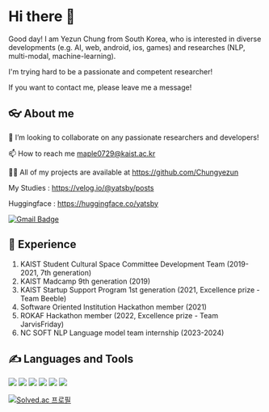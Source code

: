 # Hi there 👋

Good day! I am Yezun Chung from South Korea, who is interested in diverse developments (e.g. AI, web, android, ios, games) and researches (NLP, multi-modal, machine-learning).

I'm trying hard to be a passionate and competent researcher!

If you want to contact me, please leave me a message!

## 👓 About me

👯 I’m looking to collaborate on any passionate researchers and developers!

📫 How to reach me maple0729@kaist.ac.kr

👨‍💻 All of my projects are available at https://github.com/Chungyezun

   My Studies : https://velog.io/@yatsby/posts
   
   Huggingface : https://huggingface.co/yatsby

  [![Gmail Badge](https://img.shields.io/badge/Gmail-d14836?style=flat-square&logo=Gmail&logoColor=white&link=mailto:maple07291@gmail.com)](mailto:maple07291@gmail.com)

## 💼 Experience 
1. KAIST Student Cultural Space Committee Development Team (2019-2021, 7th generation)
2. KAIST Madcamp 9th generation (2019)
3. KAIST Startup Support Program 1st generation (2021, Excellence prize - Team Beeble)
4. Software Oriented Institution Hackathon member (2021)
5. ROKAF Hackathon member (2022, Excellence prize - Team JarvisFriday)
6. NC SOFT NLP Language model team internship (2023-2024)


## ✍️ Languages and Tools

<img src="https://img.shields.io/badge/Python-3776AB?style=flat-square&logo=Python&logoColor=white"/> <img src="https://img.shields.io/badge/Pytorch-EE4C2C?style=flat-square&logo=Pytorch&logoColor=white"/> <img src="https://img.shields.io/badge/JavaScript-F7DF1E?style=flat-square&logo=JavaScript&logoColor=white"/> <img src="https://img.shields.io/badge/HTML5-E34F26?style=flat-square&logo=HTML5&logoColor=white"/> <img src="https://img.shields.io/badge/CSS3-1572B6?style=flat-square&logo=CSS3&logoColor=white"/> <img src="https://img.shields.io/badge/Android Studio-3DDC84?style=flat-square&logo=Android Studio&logoColor=white"/>


[![Solved.ac
프로필](http://mazassumnida.wtf/api/generate_badge?boj=maple0729)](https://solved.ac/maple0729)
